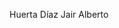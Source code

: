 Huerta Díaz Jair Alberto
<!---
JairAlberto3945/JairAlberto3945 is a ✨ special ✨ repository because its `README.md` (this file) appears on your GitHub profile.
You can click the Preview link to take a look at your changes.
--->
